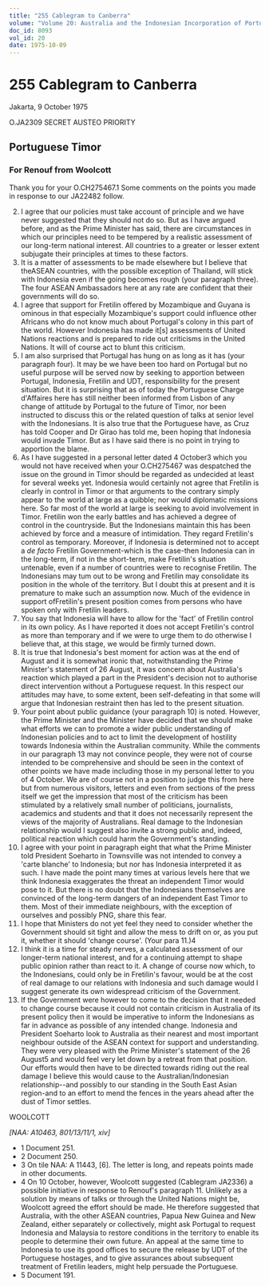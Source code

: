```yaml
---
title: "255 Cablegram to Canberra"
volume: "Volume 20: Australia and the Indonesian Incorporation of Portuguese Timor, 1974-1976"
doc_id: 8093
vol_id: 20
date: 1975-10-09
---
```


# 255 Cablegram to Canberra

Jakarta, 9 October 1975

O.JA2309 SECRET AUSTEO PRIORITY

## Portuguese Timor

### For Renouf from Woolcott

Thank you for your O.CH275467.1 Some comments on the points you made in response to our JA22482 follow.

  2. I agree that our policies must take account of principle and we have never suggested that they should not do so. But as I have argued before, and as the Prime Minister has said, there are circumstances in which our principles need to be tempered by a realistic assessment of our long-term national interest. All countries to a greater or lesser extent subjugate their principles at times to these factors.
  3. It is a matter of assessments to be made elsewhere but I believe that theASEAN countries, with the possible exception of Thailand, will stick with Indonesia even if the going becomes rough (your paragraph three). The four ASEAN Ambassadors here at any rate are confident that their governments will do so.
  4. I agree that support for Fretilin offered by Mozambique and Guyana is ominous in that especially Mozambique's support could influence other Africans who do not know much about Portugal's colony in this part of the world. However Indonesia has made it[s] assessments of United Nations reactions and is prepared to ride out criticisms in the United Nations. It will of course act to blunt this criticism.
  5. I am also surprised that Portugal has hung on as long as it has (your paragraph four). It may be we have been too hard on Portugal but no useful purpose will be served now by seeking to apportion between Portugal, Indonesia, Fretilin and UDT, responsibility for the present situation. But it is surprising that as of today the Portuguese Charge d'Affaires here has still neither been informed from Lisbon of any change of attitude by Portugal to the future of Timor, nor been instructed to discuss this or the related question of talks at senior level with the Indonesians. It is also true that the Portuguese have, as Cruz has told Cooper and Dr Girao has told me, been hoping that Indonesia would invade Timor. But as I have said there is no point in trying to apportion the blame.
  6. As I have suggested in a personal letter dated 4 October3 which you would not have received when your O.CH275467 was despatched the issue on the ground in Timor should be regarded as undecided at least for several weeks yet. Indonesia would certainly not agree that Fretilin is clearly in control in Timor or that arguments to the contrary simply appear to the world at large as a quibble; nor would diplomatic missions here. So far most of the world at large is seeking to avoid involvement in Timor. Fretilin won the early battles and has achieved a degree of control in the countryside. But the Indonesians maintain this has been achieved by force and a measure of intimidation. They regard Fretilin's control as temporary. Moreover, if Indonesia is determined not to accept a _de facto_ Fretilin Government-which is the case-then Indonesia can in the long-term, if not in the short-term, make Fretilin's situation untenable, even if a number of countries were to recognise Fretilin. The Indonesians may tum out to be wrong and Fretilin may consolidate its position in the whole of the territory. But I doubt this at present and it is premature to make such an assumption now. Much of the evidence in support ofFretilin's present position comes from persons who have spoken only with Fretilin leaders.
  7. You say that Indonesia will have to allow for the 'fact' of Fretilin control in its own policy. As I have reported it does not accept Fretilin's control as more than temporary and if we were to urge them to do otherwise I believe that, at this stage, we would be firmly turned down.
  8. It is true that Indonesia's best moment for action was at the end of August and it is somewhat ironic that, notwithstanding the Prime Minister's statement of 26 August, it was concern about Australia's reaction which played a part in the President's decision not to authorise direct intervention without a Portuguese request. In this respect our attitudes may have, to some extent, been self-defeating in that some will argue that Indonesian restraint then has led to the present situation.
  9. Your point about public guidance (your paragraph 10) is noted. However, the Prime Minister and the Minister have decided that we should make what efforts we can to promote a wider public understanding of Indonesian policies and to act to limit the development of hostility towards Indonesia within the Australian community. While the comments in our paragraph 13 may not convince people, they were not of course intended to be comprehensive and should be seen in the context of other points we have made including those in my personal letter to you of 4 October. We are of course not in a position to judge this from here but from numerous visitors, letters and even from sections of the press itself we get the impression that most of the criticism has been stimulated by a relatively small number of politicians, journalists, academics and students and that it does not necessarily represent the views of the majority of Australians. Real damage to the Indonesian relationship would I suggest also invite a strong public and, indeed, political reaction which could harm the Government's standing.
  10. I agree with your point in paragraph eight that what the Prime Minister told President Soeharto in Townsville was not intended to convey a 'carte blanche' to Indonesia; but nor has Indonesia interpreted it as such. I have made the point many times at various levels here that we think Indonesia exaggerates the threat an independent Timor would pose to it. But there is no doubt that the Indonesians themselves are convinced of the long-term dangers of an independent East Timor to them. Most of their immediate neighbours, with the exception of ourselves and possibly PNG, share this fear.
  11. I hope that Ministers do not yet feel they need to consider whether the Government should sit tight and allow the mess to drift on or, as you put it, whether it should 'change course'. (Your para 11.)4
  12. I think it is a time for steady nerves, a calculated assessment of our longer-term national interest, and for a continuing attempt to shape public opinion rather than react to it. A change of course now which, to the Indonesians, could only be in Fretilin's favour, would be at the cost of real damage to our relations with Indonesia and such damage would I suggest generate its own widespread criticism of the Government.
  13. If the Government were however to come to the decision that it needed to change course because it could not contain criticism in Australia of its present policy then it would be imperative to inform the Indonesians as far in advance as possible of any intended change. Indonesia and President Soeharto look to Australia as their nearest and most important neighbour outside of the ASEAN context for support and understanding. They were very pleased with the Prime Minister's statement of the 26 August5 and would feel very let down by a retreat from that position. Our efforts would then have to be directed towards riding out the real damage I believe this would cause to the Australian/Indonesian relationship--and possibly to our standing in the South East Asian region-and to an effort to mend the fences in the years ahead after the dust of Timor settles.



WOOLCOTT

_[NAA: A10463, 801/13/11/1, xiv]_

  * 1 Document 251.
  * 2 Document 250.
  * 3 On tile NAA: A 11443, [6]. The letter is long, and repeats points made in other documents.
  * 4 On 10 October, however, Woolcott suggested (Cablegram JA2336) a possible initiative in response to Renouf's paragraph 11. Unlikely as a solution by means of talks or through the United Nations might be, Woolcott agreed the effort should be made. He therefore suggested that Australia, with the other ASEAN countries, Papua New Guinea and New Zealand, either separately or collectively, might ask Portugal to request Indonesia and Malaysia to restore conditions in the territory to enable its people to determine their own future. An appeal at the same time to Indonesia to use its good offices to secure the release by UDT of the Portuguese hostages, and to give assurances about subsequent treatment of Fretilin leaders, might help persuade the Portuguese.
  * 5 Document 191.


